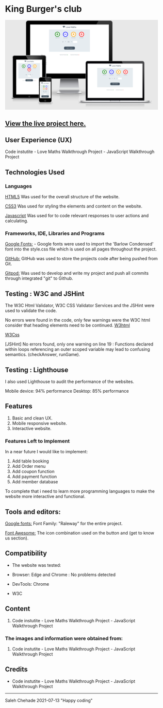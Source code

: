 #                                King Burger's club

![burgerking](assets/images/lovemathscreen.png)


## [View the live project here.](https://saleh88hbg.github.io/love-maths/)


## User Experience (UX)

Code instutite - Love Maths Walkthrough Project - JavaScript Walkthrough Project

## Technologies Used

### Languages

[HTML5](https://en.wikipedia.org/wiki/HTML5)
Was used for the overall structure of the website.

[CSS3](https://en.wikipedia.org/wiki/Cascading_Style_Sheets)
Was used for styling the elements and content on the website.

[Javascript](https://en.wikipedia.org/wiki/JavaScript)
Was used for to code relevant responses to user actions and calculating.

### Frameworks, IDE, Libraries and Programs

[Google Fonts:](https://fonts.google.com/) - 
Google fonts were used to import the 'Barlow Condensed' font into the style.css file which is used on all pages throughout the project.

[GitHub:](https://github.com/)
GitHub was used to store the projects code after being pushed from Git.

[Gitpod:](https://www.gitpod.io/)
Was used to develop and write my project and push all commits through integrated "git" to Github.

## Testing : W3C and JSHint

The W3C Html Validator, W3C CSS Validator Services and the JSHint were used to validate the code. 

No errors were found in the code, only few warnings were the W3C html consider that heading elements need to be continued. 
[W3html](https://validator.w3.org/nu/?doc=http%3A%2F%2Fsaleh88hbg.github.io/love-maths/%2F&showsource=yes&showoutline=yes)

[W3Css](https://validator.w3.org/nu/?showsource=yes&showoutline=yes&showimagereport=yes&doc=https%3A%2F%2Fsaleh88hbg.github.io%2Flove-maths%2F)

[JSHint] No errors found, only one warning on line 19 : Functions declared within loops referencing an outer scoped variable may lead to confusing semantics. (checkAnswer, runGame).

## Testing : Lighthouse

I also used Lighthouse to audit the performance of the websites.

Mobile device: 94% performance
Desktop: 85% performance

## Features

1. Basic and clean UX.
2. Mobile responsive website.
3. Interactive website.

### Features Left to Implement

In a near future I would like to implement:

1. Add table booking
2. Add Order menu
3. Add coupon function
4. Add payment function
5. Add member database

To complete that i need to learn more programming languages to make the website more interactive and functional.

## Tools and editors:

[Google fonts:](https://fonts.google.com/)
Font Family: "Raleway" for the entire project.

[Font Awesome:](https://fontawesome.com/)
The icon combination used on the button and (get to know us section).

## Compatibility

* The website was tested: 

* Browser: Edge and Chrome : No problems detected
* DevTools: Chrome
* W3C

## Content

1. Code instutite - Love Maths Walkthrough Project - JavaScript Walkthrough Project

### The images and information were obtained from:

1. Code instutite - Love Maths Walkthrough Project - JavaScript Walkthrough Project

## Credits

* Code instutite - Love Maths Walkthrough Project - JavaScript Walkthrough Project
---

Saleh Chehade 2021-07-13 "Happy coding"